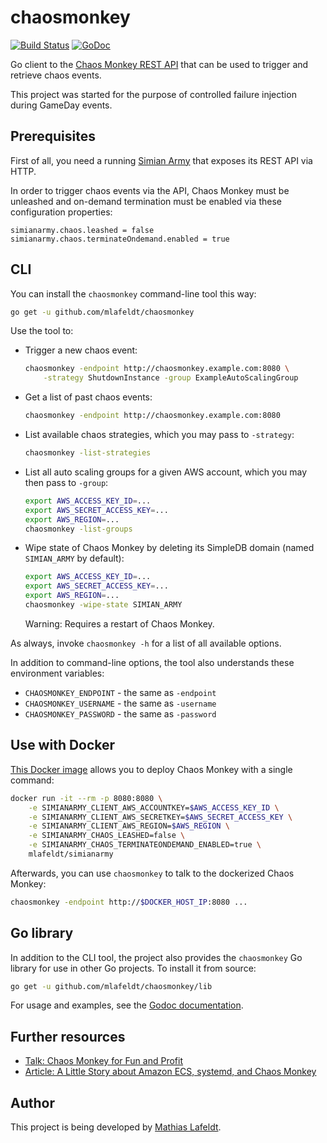 # chaosmonkey

[![Build Status](https://travis-ci.org/mlafeldt/chaosmonkey.svg?branch=master)](https://travis-ci.org/mlafeldt/chaosmonkey)
[![GoDoc](https://godoc.org/github.com/mlafeldt/chaosmonkey/lib?status.svg)](https://godoc.org/github.com/mlafeldt/chaosmonkey/lib)

Go client to the [Chaos Monkey REST API](https://github.com/Netflix/SimianArmy/wiki/REST) that can be used to trigger and retrieve chaos events.

This project was started for the purpose of controlled failure injection during GameDay events.

## Prerequisites

First of all, you need a running [Simian Army](https://github.com/Netflix/SimianArmy) that exposes its REST API via HTTP.

In order to trigger chaos events via the API, Chaos Monkey must be unleashed and on-demand termination must be enabled via these configuration properties:

```
simianarmy.chaos.leashed = false
simianarmy.chaos.terminateOndemand.enabled = true
```

## CLI

You can install the `chaosmonkey` command-line tool this way:

```bash
go get -u github.com/mlafeldt/chaosmonkey
```

Use the tool to:

* Trigger a new chaos event:

    ```bash
    chaosmonkey -endpoint http://chaosmonkey.example.com:8080 \
        -strategy ShutdownInstance -group ExampleAutoScalingGroup
    ```

* Get a list of past chaos events:

    ```bash
    chaosmonkey -endpoint http://chaosmonkey.example.com:8080
    ```

* List available chaos strategies, which you may pass to `-strategy`:

    ```bash
    chaosmonkey -list-strategies
    ```

* List all auto scaling groups for a given AWS account, which you may then pass to `-group`:

    ```bash
    export AWS_ACCESS_KEY_ID=...
    export AWS_SECRET_ACCESS_KEY=...
    export AWS_REGION=...
    chaosmonkey -list-groups
    ```

* Wipe state of Chaos Monkey by deleting its SimpleDB domain (named `SIMIAN_ARMY` by default):

    ```bash
    export AWS_ACCESS_KEY_ID=...
    export AWS_SECRET_ACCESS_KEY=...
    export AWS_REGION=...
    chaosmonkey -wipe-state SIMIAN_ARMY
    ```

    Warning: Requires a restart of Chaos Monkey.

As always, invoke `chaosmonkey -h` for a list of all available options.

In addition to command-line options, the tool also understands these environment variables:

* `CHAOSMONKEY_ENDPOINT` - the same as `-endpoint`
* `CHAOSMONKEY_USERNAME` - the same as `-username`
* `CHAOSMONKEY_PASSWORD` - the same as `-password`

## Use with Docker

[This Docker image](https://github.com/mlafeldt/docker-simianarmy) allows you to deploy Chaos Monkey with a single command:

```bash
docker run -it --rm -p 8080:8080 \
    -e SIMIANARMY_CLIENT_AWS_ACCOUNTKEY=$AWS_ACCESS_KEY_ID \
    -e SIMIANARMY_CLIENT_AWS_SECRETKEY=$AWS_SECRET_ACCESS_KEY \
    -e SIMIANARMY_CLIENT_AWS_REGION=$AWS_REGION \
	-e SIMIANARMY_CHAOS_LEASHED=false \
	-e SIMIANARMY_CHAOS_TERMINATEONDEMAND_ENABLED=true \
    mlafeldt/simianarmy
```

Afterwards, you can use `chaosmonkey` to talk to the dockerized Chaos Monkey:

```bash
chaosmonkey -endpoint http://$DOCKER_HOST_IP:8080 ...
```

## Go library

In addition to the CLI tool, the project also provides the `chaosmonkey` Go library for use in other Go projects. To install it from source:

```bash
go get -u github.com/mlafeldt/chaosmonkey/lib
```

For usage and examples, see the [Godoc documentation](https://godoc.org/github.com/mlafeldt/chaosmonkey/lib).

## Further resources

* [Talk: Chaos Monkey for Fun and Profit](https://mlafeldt.github.io/blog/chaos-monkey-for-fun-and-profit/)
* [Article: A Little Story about Amazon ECS, systemd, and Chaos Monkey](https://medium.com/production-ready/a-little-story-about-amazon-ecs-systemd-and-chaos-monkey-8bc7d1b5778)

## Author

This project is being developed by [Mathias Lafeldt](https://twitter.com/mlafeldt).
